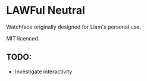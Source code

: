 # LAWFul Neutral
Watchface originally designed for Liam's personal use.

MIT licenced.

## TODO:

* Investigate interactivity